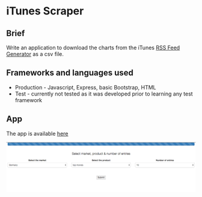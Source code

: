 iTunes Scraper
==============

Brief
-----

Write an application to download the charts from the iTunes [RSS Feed Generator](https://rss.itunes.apple.com/gb) as a csv file.


Frameworks and languages used
-----

* Production - Javascript, Express, basic Bootstrap, HTML
* Test - currently not tested as it was developed prior to learning any test framework

App
-----

The app is available [here](http://malomd.herokuapp.com/)

![iTunes scraper](./screenshot.png)